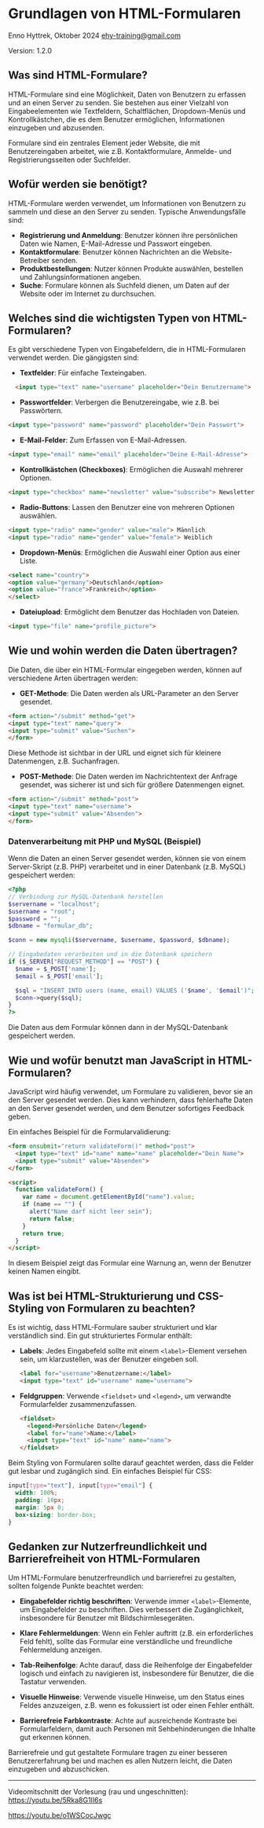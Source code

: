 # Grundlagen von HTML-Formularen

Enno Hyttrek, Oktober 2024
ehy-training@gmail.com

Version: 1.2.0

## Was sind HTML-Formulare?

HTML-Formulare sind eine Möglichkeit, Daten von Benutzern zu erfassen und an einen Server zu senden. Sie bestehen aus einer Vielzahl von Eingabeelementen wie Textfeldern, Schaltflächen, Dropdown-Menüs und Kontrollkästchen, die es dem Benutzer ermöglichen, Informationen einzugeben und abzusenden.

Formulare sind ein zentrales Element jeder Website, die mit Benutzereingaben arbeitet, wie z.B. Kontaktformulare, Anmelde- und Registrierungsseiten oder Suchfelder.

## Wofür werden sie benötigt?

HTML-Formulare werden verwendet, um Informationen von Benutzern zu sammeln und diese an den Server zu senden. Typische Anwendungsfälle sind:

- **Registrierung und Anmeldung**: Benutzer können ihre persönlichen Daten wie Namen, E-Mail-Adresse und Passwort eingeben.
- **Kontaktformulare**: Benutzer können Nachrichten an die Website-Betreiber senden.
- **Produktbestellungen**: Nutzer können Produkte auswählen, bestellen und Zahlungsinformationen angeben.
- **Suche**: Formulare können als Suchfeld dienen, um Daten auf der Website oder im Internet zu durchsuchen.

## Welches sind die wichtigsten Typen von HTML-Formularen?

Es gibt verschiedene Typen von Eingabefeldern, die in HTML-Formularen verwendet werden. Die gängigsten sind:

- **Textfelder**: Für einfache Texteingaben.
```html
  <input type="text" name="username" placeholder="Dein Benutzername">
```

- **Passwortfelder**: Verbergen die Benutzereingabe, wie z.B. bei Passwörtern.
```html
<input type="password" name="password" placeholder="Dein Passwort">
```

- **E-Mail-Felder**: Zum Erfassen von E-Mail-Adressen.
```html
<input type="email" name="email" placeholder="Deine E-Mail-Adresse">
```

- **Kontrollkästchen (Checkboxes)**: Ermöglichen die Auswahl mehrerer Optionen.
```html
<input type="checkbox" name="newsletter" value="subscribe"> Newsletter abonnieren
```

- **Radio-Buttons**: Lassen den Benutzer eine von mehreren Optionen auswählen.
```html
<input type="radio" name="gender" value="male"> Männlich
<input type="radio" name="gender" value="female"> Weiblich
```

- **Dropdown-Menüs**: Ermöglichen die Auswahl einer Option aus einer Liste.
```html
<select name="country">
<option value="germany">Deutschland</option>
<option value="france">Frankreich</option>
</select>
```

- **Dateiupload**: Ermöglicht dem Benutzer das Hochladen von Dateien.
```html
<input type="file" name="profile_picture">
```

## Wie und wohin werden die Daten übertragen?

Die Daten, die über ein HTML-Formular eingegeben werden, können auf verschiedene Arten übertragen werden:

- **GET-Methode**: Die Daten werden als URL-Parameter an den Server gesendet.
```html
<form action="/submit" method="get">
<input type="text" name="query">
<input type="submit" value="Suchen">
</form>
```
  Diese Methode ist sichtbar in der URL und eignet sich für kleinere Datenmengen, z.B. Suchanfragen.

- **POST-Methode**: Die Daten werden im Nachrichtentext der Anfrage gesendet, was sicherer ist und sich für größere Datenmengen eignet.
```html
<form action="/submit" method="post">
<input type="text" name="username">
<input type="submit" value="Absenden">
</form>
```

### Datenverarbeitung mit PHP und MySQL (Beispiel)

Wenn die Daten an einen Server gesendet werden, können sie von einem Server-Skript (z.B. PHP) verarbeitet und in einer Datenbank (z.B. MySQL) gespeichert werden:

```php
<?php
// Verbindung zur MySQL-Datenbank herstellen
$servername = "localhost";
$username = "root";
$password = "";
$dbname = "formular_db";

$conn = new mysqli($servername, $username, $password, $dbname);

// Eingabedaten verarbeiten und in die Datenbank speichern
if ($_SERVER["REQUEST_METHOD"] == "POST") {
  $name = $_POST['name'];
  $email = $_POST['email'];

  $sql = "INSERT INTO users (name, email) VALUES ('$name', '$email')";
  $conn->query($sql);
}
?>
```

Die Daten aus dem Formular können dann in der MySQL-Datenbank gespeichert werden.

## Wie und wofür benutzt man JavaScript in HTML-Formularen?

JavaScript wird häufig verwendet, um Formulare zu validieren, bevor sie an den Server gesendet werden. Dies kann verhindern, dass fehlerhafte Daten an den Server gesendet werden, und dem Benutzer sofortiges Feedback geben.

Ein einfaches Beispiel für die Formularvalidierung:

```html
<form onsubmit="return validateForm()" method="post">
  <input type="text" id="name" name="name" placeholder="Dein Name">
  <input type="submit" value="Absenden">
</form>

<script>
  function validateForm() {
    var name = document.getElementById("name").value;
    if (name == "") {
      alert("Name darf nicht leer sein");
      return false;
    }
    return true;
  }
</script>
```

In diesem Beispiel zeigt das Formular eine Warnung an, wenn der Benutzer keinen Namen eingibt.

## Was ist bei HTML-Strukturierung und CSS-Styling von Formularen zu beachten?

Es ist wichtig, dass HTML-Formulare sauber strukturiert und klar verständlich sind. Ein gut strukturiertes Formular enthält:

- **Labels**: Jedes Eingabefeld sollte mit einem `<label>`-Element versehen sein, um klarzustellen, was der Benutzer eingeben soll.
  ```html
  <label for="username">Benutzername:</label>
  <input type="text" id="username" name="username">
  ```

- **Feldgruppen**: Verwende `<fieldset>` und `<legend>`, um verwandte Formularfelder zusammenzufassen.
  ```html
  <fieldset>
    <legend>Persönliche Daten</legend>
    <label for="name">Name:</label>
    <input type="text" id="name" name="name">
  </fieldset>
  ```

Beim Styling von Formularen sollte darauf geachtet werden, dass die Felder gut lesbar und zugänglich sind. Ein einfaches Beispiel für CSS:

```css
input[type="text"], input[type="email"] {
  width: 100%;
  padding: 10px;
  margin: 5px 0;
  box-sizing: border-box;
}
```

## Gedanken zur Nutzerfreundlichkeit und Barrierefreiheit von HTML-Formularen

Um HTML-Formulare benutzerfreundlich und barrierefrei zu gestalten, sollten folgende Punkte beachtet werden:

- **Eingabefelder richtig beschriften**: Verwende immer `<label>`-Elemente, um Eingabefelder zu beschriften. Dies verbessert die Zugänglichkeit, insbesondere für Benutzer mit Bildschirmlesegeräten.

- **Klare Fehlermeldungen**: Wenn ein Fehler auftritt (z.B. ein erforderliches Feld fehlt), sollte das Formular eine verständliche und freundliche Fehlermeldung anzeigen.

- **Tab-Reihenfolge**: Achte darauf, dass die Reihenfolge der Eingabefelder logisch und einfach zu navigieren ist, insbesondere für Benutzer, die die Tastatur verwenden.

- **Visuelle Hinweise**: Verwende visuelle Hinweise, um den Status eines Feldes anzuzeigen, z.B. wenn es fokussiert ist oder einen Fehler enthält.

- **Barrierefreie Farbkontraste**: Achte auf ausreichende Kontraste bei Formularfeldern, damit auch Personen mit Sehbehinderungen die Inhalte gut erkennen können.

Barrierefreie und gut gestaltete Formulare tragen zu einer besseren Benutzererfahrung bei und machen es allen Nutzern leicht, die Daten einzugeben und abzuschicken.

---

Videomitschnitt der Vorlesung (rau und ungeschnitten):
https://youtu.be/5Rka8G1Il6s

https://youtu.be/o1WSCocJwgc
